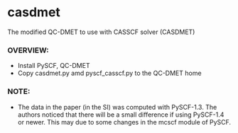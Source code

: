 # casdmet
The modified QC-DMET to use with CASSCF solver (CASDMET)

### OVERVIEW:
- Install PySCF, QC-DMET
- Copy casdmet.py amd pyscf_casscf.py to the QC-DMET home

### NOTE:
- The data in the paper (in the SI) was computed with PySCF-1.3. The authors noticed that there will be a small
difference if using PySCF-1.4 or newer. This may due to some changes in the mcscf module of PySCF.
